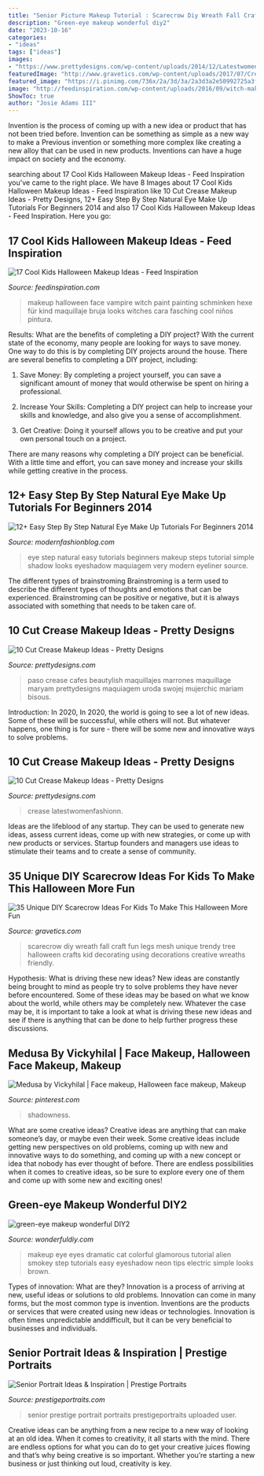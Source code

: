 ```yaml
---
title: "Senior Picture Makeup Tutorial : Scarecrow Diy Wreath Fall Craft Fun Legs Mesh Unique Trendy Tree Halloween Crafts Kid Decorating Using Decorations Creative Wreaths Friendly"
description: "Green-eye makeup wonderful diy2"
date: "2023-10-16"
categories:
- "ideas"
tags: ["ideas"]
images:
- "https://www.prettydesigns.com/wp-content/uploads/2014/12/Latestwomenfashionn.jpg"
featuredImage: "http://www.gravetics.com/wp-content/uploads/2017/07/Creative-DIY-Scarecrow-Ideas-for-Kids.jpg"
featured_image: "https://i.pinimg.com/736x/2a/3d/3a/2a3d3a2e50992725a3f3a7f519d90f01--video-trailer-shanghai.jpg"
image: "http://feedinspiration.com/wp-content/uploads/2016/09/witch-make-up-kids.jpg"
ShowToc: true
author: "Josie Adams III"
---
```



Invention is the process of coming up with a new idea or product that has not been tried before. Invention can be something as simple as a new way to make a Previous invention or something more complex like creating a new alloy that can be used in new products. Inventions can have a huge impact on society and the economy.

	

		
searching about 17 Cool Kids Halloween Makeup Ideas - Feed Inspiration you've came to the right place. We have 8 Images about 17 Cool Kids Halloween Makeup Ideas - Feed Inspiration like 10 Cut Crease Makeup Ideas - Pretty Designs, 12+ Easy Step By Step Natural Eye Make Up Tutorials For Beginners 2014 and also 17 Cool Kids Halloween Makeup Ideas - Feed Inspiration. Here you go:
		
    
## 17 Cool Kids Halloween Makeup Ideas - Feed Inspiration

<img loading=lazy src="http://feedinspiration.com/wp-content/uploads/2016/09/witch-make-up-kids.jpg" onerror="this.onerror=null;this.src='https://tse4.mm.bing.net/th?id=OIP.OjXaDbi22RPkQVu8w9CsUAHaLP&amp;pid=15.1';" alt="17 Cool Kids Halloween Makeup Ideas - Feed Inspiration">

_Source: feedinspiration.com_

>makeup halloween face vampire witch paint painting schminken hexe für kind maquillaje bruja looks witches cara fasching cool niños pintura. 

	

Results: What are the benefits of completing a DIY project?
With the current state of the economy, many people are looking for ways to save money. One way to do this is by completing DIY projects around the house. There are several benefits to completing a DIY project, including:
1. Save Money: By completing a project yourself, you can save a significant amount of money that would otherwise be spent on hiring a professional.

2. Increase Your Skills: Completing a DIY project can help to increase your skills and knowledge, and also give you a sense of accomplishment.

3. Get Creative: Doing it yourself allows you to be creative and put your own personal touch on a project.

There are many reasons why completing a DIY project can be beneficial. With a little time and effort, you can save money and increase your skills while getting creative in the process.

    
## 12+ Easy Step By Step Natural Eye Make Up Tutorials For Beginners 2014

<img loading=lazy src="http://modernfashionblog.com/wp-content/uploads/2014/10/12-Easy-Step-By-Step-Natural-Eye-Make-Up-Tutorials-For-Beginners-2014-6.jpg" onerror="this.onerror=null;this.src='https://tse1.mm.bing.net/th?id=OIP.XZ1eHW08waQ880zpmOjMVAHaQk&amp;pid=15.1';" alt="12+ Easy Step By Step Natural Eye Make Up Tutorials For Beginners 2014">

_Source: modernfashionblog.com_

>eye step natural easy tutorials beginners makeup steps tutorial simple shadow looks eyeshadow maquiagem very modern eyeliner source. 

	

The different types of brainstroming
Brainstroming is a term used to describe the different types of thoughts and emotions that can be experienced. Brainstroming can be positive or negative, but it is always associated with something that needs to be taken care of.

    
## 10 Cut Crease Makeup Ideas - Pretty Designs

<img loading=lazy src="https://www.prettydesigns.com/wp-content/uploads/2014/12/Beautylish.jpg" onerror="this.onerror=null;this.src='https://tse1.mm.bing.net/th?id=OIP._qabbq5mH7vRikeRL3gYSAHaLZ&amp;pid=15.1';" alt="10 Cut Crease Makeup Ideas - Pretty Designs">

_Source: prettydesigns.com_

>paso crease cafes beautylish maquillajes marrones maquillage maryam prettydesigns maquiagem uroda swojej mujerchic mariam bisous. 

	

Introduction: In 2020,
In 2020, the world is going to see a lot of new ideas. Some of these will be successful, while others will not. But whatever happens, one thing is for sure - there will be some new and innovative ways to solve problems.

    
## 10 Cut Crease Makeup Ideas - Pretty Designs

<img loading=lazy src="https://www.prettydesigns.com/wp-content/uploads/2014/12/Latestwomenfashionn.jpg" onerror="this.onerror=null;this.src='https://tse3.mm.bing.net/th?id=OIP.KTIFJf0_wLQnAU9VLpUc0gHaKR&amp;pid=15.1';" alt="10 Cut Crease Makeup Ideas - Pretty Designs">

_Source: prettydesigns.com_

>crease latestwomenfashionn. 

	

Ideas are the lifeblood of any startup. They can be used to generate new ideas, assess current ideas, come up with new strategies, or come up with new products or services. Startup founders and managers use ideas to stimulate their teams and to create a sense of community.

    
## 35 Unique DIY Scarecrow Ideas For Kids To Make This Halloween More Fun

<img loading=lazy src="http://www.gravetics.com/wp-content/uploads/2017/07/Creative-DIY-Scarecrow-Ideas-for-Kids.jpg" onerror="this.onerror=null;this.src='https://tse2.mm.bing.net/th?id=OIP.t1q_3LFKbHUCzQt7uS3ekQHaKq&amp;pid=15.1';" alt="35 Unique DIY Scarecrow Ideas For Kids To Make This Halloween More Fun">

_Source: gravetics.com_

>scarecrow diy wreath fall craft fun legs mesh unique trendy tree halloween crafts kid decorating using decorations creative wreaths friendly. 

	

Hypothesis: What is driving these new ideas?
New ideas are constantly being brought to mind as people try to solve problems they have never before encountered. Some of these ideas may be based on what we know about the world, while others may be completely new. Whatever the case may be, it is important to take a look at what is driving these new ideas and see if there is anything that can be done to help further progress these discussions.

    
## Medusa By Vickyhilal | Face Makeup, Halloween Face Makeup, Makeup

<img loading=lazy src="https://i.pinimg.com/736x/2a/3d/3a/2a3d3a2e50992725a3f3a7f519d90f01--video-trailer-shanghai.jpg" onerror="this.onerror=null;this.src='https://tse2.mm.bing.net/th?id=OIP.ulIzQnOcZNOCYlxoAv5ajQDPEs&amp;pid=15.1';" alt="Medusa by Vickyhilal | Face makeup, Halloween face makeup, Makeup">

_Source: pinterest.com_

>shadowness. 

	

What are some creative ideas?
Creative ideas are anything that can make someone’s day, or maybe even their week. Some creative ideas include getting new perspectives on old problems, coming up with new and innovative ways to do something, and coming up with a new concept or idea that nobody has ever thought of before. There are endless possibilities when it comes to creative ideas, so be sure to explore every one of them and come up with some new and exciting ones!

    
## Green-eye Makeup Wonderful DIY2

<img loading=lazy src="http://cdn.wonderfuldiy.com/wp-content/uploads/2015/01/green-eye-makeup-wonderful-DIY2.jpg" onerror="this.onerror=null;this.src='https://tse2.mm.bing.net/th?id=OIP.SRf7LMYBwVHw3hzUwUp2rwHaF7&amp;pid=15.1';" alt="green-eye makeup wonderful DIY2">

_Source: wonderfuldiy.com_

>makeup eye eyes dramatic cat colorful glamorous tutorial alien smokey step tutorials easy eyeshadow neon tips electric simple looks brown. 

	

Types of innovation: What are they?
Innovation is a process of arriving at new, useful ideas or solutions to old problems. Innovation can come in many forms, but the most common type is invention. Inventions are the products or services that were created using new ideas or technologies. Innovation is often times unpredictable anddifficult, but it can be very beneficial to businesses and individuals.

    
## Senior Portrait Ideas &amp; Inspiration | Prestige Portraits

<img loading=lazy src="https://prestigeportraits.com/wp-content/themes/prestige/assets/build/images/galleries/gallery-3/gallery-image-7.jpg" onerror="this.onerror=null;this.src='https://tse3.mm.bing.net/th?id=OIP.QUzPrqDD1j9M2G9hE0lAggHaLG&amp;pid=15.1';" alt="Senior Portrait Ideas &amp; Inspiration | Prestige Portraits">

_Source: prestigeportraits.com_

>senior prestige portrait portraits prestigeportraits uploaded user. 

	

Creative ideas can be anything from a new recipe to a new way of looking at an old idea. When it comes to creativity, it all starts with the mind. There are endless options for what you can do to get your creative juices flowing and that’s why being creative is so important. Whether you’re starting a new business or just thinking out loud, creativity is key.


